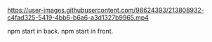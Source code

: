 https://user-images.githubusercontent.com/98624393/213808932-c4fad325-5419-4bb6-b6a6-a3d1327b9965.mp4

npm start in back.
npm start in front.